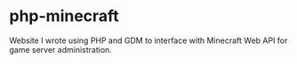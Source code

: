 # php-minecraft
Website I wrote using PHP and GDM to interface with Minecraft Web API for game server administration.
